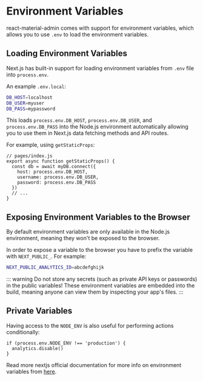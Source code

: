 # Environment Variables

react-material-admin comes with support for environment variables, which allows you to use `.env` to load the environment variables.

## Loading Environment Variables

Next.js has built-in support for loading environment variables from `.env` file into `process.env`.

An example `.env.local`:

```bash
DB_HOST=localhost
DB_USER=myuser
DB_PASS=mypassword
```

This loads `process.env.DB_HOST`, `process.env.DB_USER`, and `process.env.DB_PASS` into the Node.js environment automatically allowing you to use them in Next.js data fetching methods and API routes.

For example, using `getStaticProps`:

```tsx
// pages/index.js
export async function getStaticProps() {
  const db = await myDB.connect({
    host: process.env.DB_HOST,
    username: process.env.DB_USER,
    password: process.env.DB_PASS
  })
  // ...
}
```

## Exposing Environment Variables to the Browser

By default environment variables are only available in the Node.js environment, meaning they won't be exposed to the browser.

In order to expose a variable to the browser you have to prefix the variable with `NEXT_PUBLIC_`. For example:

```bash
NEXT_PUBLIC_ANALYTICS_ID=abcdefghijk
```

::: warning
Do not store any secrets (such as private API keys or passwords) in the public variables! These environment variables are embedded into the build, meaning anyone can view them by inspecting your app's files.
:::

## Private Variables

Having access to the `NODE_ENV` is also useful for performing actions conditionally:

```tsx
if (process.env.NODE_ENV !== 'production') {
  analytics.disable()
}
```

Read more nextjs official documentation for more info on environment variables from [here](https://nextjs.org/docs/basic-features/environment-variables).
